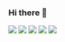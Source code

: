 ### Hi there 👋

<!-- **noobCoding/noobCoding** is a ✨ _special_ ✨ repository because its `README.md` (this file) appears on your GitHub profile.

Here are some ideas to get you started:

- 🔭 I’m currently working on ...
- 🌱 I’m currently learning ...
- 👯 I’m looking to collaborate on ...
- 🤔 I’m looking for help with ...
- 💬 Ask me about ...
- 📫 How to reach me: justosue@gmail.com
- 😄 Pronouns: ...
- ⚡ Fun fact: ...


<a href="#">
<img align="right" src="https://github-readme-stats.vercel.app/api?username=noobcoding&show_icons=true alt="noobcoding"&title_color=ffff00&icon_color=ffff00 /> 
</a>
-->

![](https://img.shields.io/badge/-C/C++-c14438?style=flat-square&logo=C&logoColor=fff)
![](https://img.shields.io/badge/-Python-333?style=flat-square&logo=Python&logoColor=00ff00)
![](https://img.shields.io/badge/-TensorFlow-e5cd0c?style=flat-square&logo=TensorFlow&logoColor=12abff)
![](https://img.shields.io/badge/-Keras-e34f26?style=flat-square&logo=Keras&logoColor=fff)
![](https://img.shields.io/badge/-RStudio-ffff69?style=flat-square&logo=R&logoColor=0000ff)



